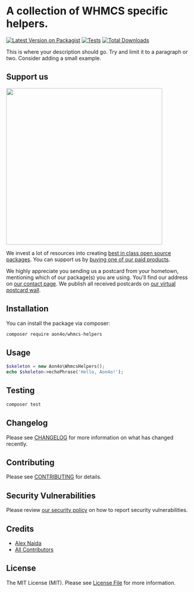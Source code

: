 # A collection of WHMCS specific helpers.

[![Latest Version on Packagist](https://img.shields.io/packagist/v/aon4o/whmcs-helpers.svg?style=flat-square)](https://packagist.org/packages/aon4o/whmcs-helpers)
[![Tests](https://img.shields.io/github/actions/workflow/status/aon4o/whmcs-helpers/run-tests.yml?branch=main&label=tests&style=flat-square)](https://github.com/aon4o/whmcs-helpers/actions/workflows/run-tests.yml)
[![Total Downloads](https://img.shields.io/packagist/dt/aon4o/whmcs-helpers.svg?style=flat-square)](https://packagist.org/packages/aon4o/whmcs-helpers)

This is where your description should go. Try and limit it to a paragraph or two. Consider adding a small example.

## Support us

[<img src="https://github-ads.s3.eu-central-1.amazonaws.com/whmcs-helpers.jpg?t=1" width="419px" />](https://spatie.be/github-ad-click/whmcs-helpers)

We invest a lot of resources into creating [best in class open source packages](https://spatie.be/open-source). You can support us by [buying one of our paid products](https://spatie.be/open-source/support-us).

We highly appreciate you sending us a postcard from your hometown, mentioning which of our package(s) you are using. You'll find our address on [our contact page](https://spatie.be/about-us). We publish all received postcards on [our virtual postcard wall](https://spatie.be/open-source/postcards).

## Installation

You can install the package via composer:

```bash
composer require aon4o/whmcs-helpers
```

## Usage

```php
$skeleton = new Aon4o\WhmcsHelpers();
echo $skeleton->echoPhrase('Hello, Aon4o!');
```

## Testing

```bash
composer test
```

## Changelog

Please see [CHANGELOG](CHANGELOG.md) for more information on what has changed recently.

## Contributing

Please see [CONTRIBUTING](https://github.com/spatie/.github/blob/main/CONTRIBUTING.md) for details.

## Security Vulnerabilities

Please review [our security policy](../../security/policy) on how to report security vulnerabilities.

## Credits

- [Alex Naida](https://github.com/aon4o)
- [All Contributors](../../contributors)

## License

The MIT License (MIT). Please see [License File](LICENSE.md) for more information.
